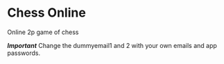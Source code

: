 # Chess Online
 Online 2p game of chess
 
 ***Important***
 Change the dummyemail1 and 2 with your own emails and app passwords.
